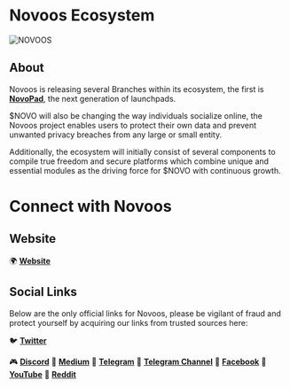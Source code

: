 # Novoos Ecosystem

![NOVOOS](https://1671549122-files.gitbook.io/~/files/v0/b/gitbook-x-prod.appspot.com/o/spaces%2FDEafHmUAhvGQY9oKaNWy%2Fuploads%2Fm0zwfvItlrnrQnJy8da9%2Fnovoos-fundamentals.jpg?alt=media&token=94299fe8-aa70-495d-a349-7fbd9d7f4fb2)

## About
Novoos is releasing several Branches within its ecosystem, the first is **[NovoPad](https://docs.novoos.net/novopad/next-gen-launchpad)**, the next generation of launchpads.

$NOVO will also be changing the way individuals socialize online, the Novoos project enables users to protect their own data and prevent unwanted privacy breaches from any large or small entity.

Additionally, the ecosystem will initially consist of several components to compile true freedom and secure platforms which combine unique and essential modules as the driving force for $NOVO with continuous growth.

# Connect with Novoos

## Website

🌍 **[Website](https://novoos.net)**

## Social Links

Below are the only official links for Novoos, please be vigilant of fraud and protect yourself by acquiring our links from trusted sources here:

🐦 **[Twitter](https://twitter.com/Novotoken)**

🎮 **[Discord](https://discord.gg/DMQTP4fjEe)**
📖 **[Medium](https://novoos.medium.com/)**
📱 **[Telegram](https://t.me/novoosecosystem)**
📢 **[Telegram Channel](https://t.me/Novoosannouncements)**
🧭 **[Facebook](https://facebook.com/NovoosToken)**
🎥 **[YouTube](https://www.youtube.com/channel/UCqzL-TJnnyjcUF8Fk03XH3w)**
🔖 **[Reddit](https://www.reddit.com/user/NovoosToken)**


<!--
**Novoos/Novoos** is a ✨ _special_ ✨ repository because its `README.md` (this file) appears on your GitHub profile.

Here are some ideas to get you started:

- 🔭 I’m currently working on ...
- 🌱 I’m currently learning ...
- 👯 I’m looking to collaborate on ...
- 🤔 I’m looking for help with ...
- 💬 Ask me about ...
- 📫 How to reach me: ...
- 😄 Pronouns: ...
- ⚡ Fun fact: ...
-->
